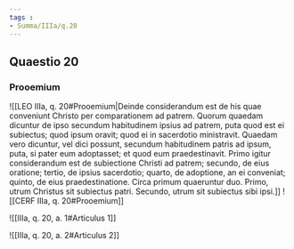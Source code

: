 ```yaml
---
tags : 
- Summa/IIIa/q.20
---
```


## Quaestio 20

### Prooemium

![[LEO IIIa, q. 20#Prooemium|Deinde considerandum est de his quae conveniunt Christo per comparationem ad patrem. Quorum quaedam dicuntur de ipso secundum habitudinem ipsius ad patrem, puta quod est ei subiectus; quod ipsum oravit; quod ei in sacerdotio ministravit. Quaedam vero dicuntur, vel dici possunt, secundum habitudinem patris ad ipsum, puta, si pater eum adoptasset; et quod eum praedestinavit. Primo igitur considerandum est de subiectione Christi ad patrem; secundo, de eius oratione; tertio, de ipsius sacerdotio; quarto, de adoptione, an ei conveniat; quinto, de eius praedestinatione. Circa primum quaeruntur duo. Primo, utrum Christus sit subiectus patri. Secundo, utrum sit subiectus sibi ipsi.]]
![[CERF IIIa, q. 20#Prooemium]]

![[IIIa, q. 20, a. 1#Articulus 1]]

![[IIIa, q. 20, a. 2#Articulus 2]]

